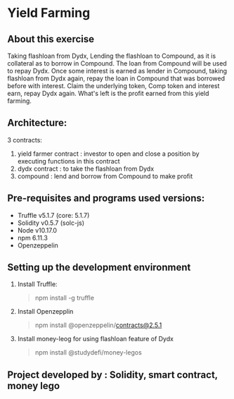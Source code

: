 # Yield Farming

## About this exercise

Taking flashloan from Dydx, Lending the flashloan to Compound, as it is collateral as to borrow in Compound.
The loan from Compound will be used to repay Dydx. Once some interest is earned as lender in Compound, taking flashloan from Dydx again, repay the loan in Compound that was borrowed before with interest. Claim the underlying token, Comp token and interest earn, repay Dydx again. What's left is the profit earned from this yield farming.

## Architecture:
3 contracts:
1. yield farmer contract : investor to open and close a position by executing functions in this contract
2. dydx contract : to take the flashloan from Dydx
3. compound : lend and borrow from Compound to make profit

## Pre-requisites and programs used versions:

- Truffle v5.1.7 (core: 5.1.7)
- Solidity v0.5.7 (solc-js)
- Node v10.17.0
- npm 6.11.3
- Openzeppelin

## Setting up the development environment

1. Install Truffle: 
    >npm install -g truffle

2. Install Openzepplin
    >npm install @openzeppelin/contracts@2.5.1

3. Install money-leog for using flashloan feature of Dydx
    >npm install @studydefi/money-legos

## Project developed by : Solidity, smart contract, money lego